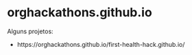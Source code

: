 # orghackathons.github.io

Alguns projetos:
<ul><li>https://orghackathons.github.io/first-health-hack.github.io/ </li></ul>


